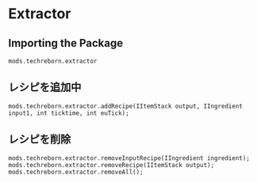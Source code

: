 # Extractor

## Importing the Package
`mods.techreborn.extractor`

## レシピを追加中
```zenscript
mods.techreborn.extractor.addRecipe(IItemStack output, IIngredient input1, int ticktime, int euTick);
```

## レシピを削除
```zenscript
mods.techreborn.extractor.removeInputRecipe(IIngredient ingredient);
mods.techreborn.extractor.removeRecipe(IItemStack output);
mods.techreborn.extractor.removeAll();
```
